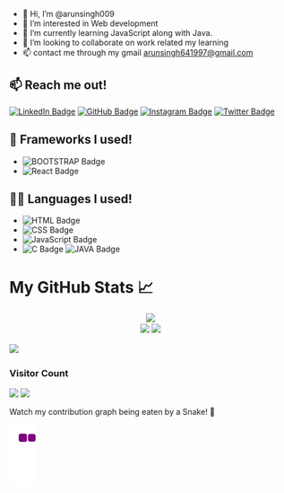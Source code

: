 - 👋 Hi, I’m @arunsingh009
- 👀 I’m interested in Web development
- 🌱 I’m currently learning JavaScript along with Java.
- 💞️ I’m looking to collaborate on work related my learning
- 📫  contact me through my gmail arunsingh641997@gmail.com

<!---
arunsingh009/arunsingh009 is a ✨ special ✨ repository because its `README.md` (this file) appears on your GitHub profile.
You can click the Preview link to take a look at your changes.
--->
## 📫 Reach me out!

 [![LinkedIn Badge](https://img.shields.io/badge/LinkedIn-0077B5?style=plastic&logo=linkedin&logoColor=white&link=https://www.linkedin.com/in/ftrasvent)](https://www.linkedin.com/in/arun-singh-a66266176/)
[![GitHub Badge](https://img.shields.io/badge/GitHub-100000?style=plastic&logo=github&logoColor=white&link=https://github.com/ftrasvent)](https://github.com/arunsingh009)
[![Instagram Badge](https://img.shields.io/badge/Instagram-E4405F?style=plastic&logo=instagram&logoColor=white&link=https://instagram.com/in/ftrasvent)](https://www.instagram.com/arunsinghh0909/)
[![Twitter Badge](https://img.shields.io/badge/Twitter-1DA1F2?style=plastic&logo=twitter&logoColor=white&link=https://twitter.com/in/ftrasvent)](https://twitter.com/arunsingh641997)

## 🚀 Frameworks I used!

- ![BOOTSTRAP Badge](https://img.shields.io/badge/Bootstrap-563D7C?style=plastic&logo=bootstrap5&logoColor=white)
- ![React Badge](https://img.shields.io/badge/React-20232A?style=plastic&logo=bootstrap5&logoColor=61DAFB) 

## 👩‍💻  Languages I used!

- ![HTML Badge](https://img.shields.io/badge/HTML5-E34F26?style=plastic&logo=html5&logoColor=white)
- ![CSS Badge](https://img.shields.io/badge/CSS3-1572B6?style=plastic&logo=css5&logoColor=white)
- ![JavaScript Badge](https://img.shields.io/badge/JavaScript-323330?style=plastic&logo=javascript&logoColor=F7DF1E)
- ![C Badge](https://img.shields.io/badge/C-00599C?style=plastic&logo=c&logoColor=white)
  ![JAVA Badge](https://img.shields.io/badge/Java-ED8B00?style=plastic&logo=java&logoColor=white)



<!-- Arun singh github stats -->
# My GitHub Stats  📈 
<!--[technology used]-->
<div align="center">
 <!--<img src="https://github-readme-stats.vercel.app/api/top-langs/?username=arunsingh009&show_icons=true&theme=algolia&repo=arunsingh009" width="95%" height="300px">-->
 <img src="https://github-readme-stats.vercel.app/api/top-langs/?username=arunsingh009&layout=compact&theme=chartreuse-dark&langs_count=7" width="50%">
 </div>

<div align="center">
<!--[![GitHub Streak]-->
<img src="https://github-readme-streak-stats.herokuapp.com/?user=arunsingh009&theme=dark" width="48%">
<!--![ Arun Kumar Singh Github stats]-->
<img src="https://github-readme-stats.vercel.app/api?username=arunsingh009&show_icons=true&theme=tokyonight" width="48%">
 </div>


<br>

<a href="https://github.com/arunsingh009/github-readme-activity-graph">
    <img src="https://activity-graph.herokuapp.com/graph?username=arunsingh009&theme=react-dark&hide_border=true">
  </a>

<!-- # Streaks -->
### Visitor Count
<img src="https://profile-counter.glitch.me/arunsingh009/count.svg">
<!-- <img align="center" src="/github-metrics.svg" alt="Metrics" width="400"> -->
<!-- ![Metrics](https://metrics.lecoq.io/arunsingh009?template=classic&lines=1&config.timezone=Asia%2FCalcutta) -->
<!-- <img src="https://metrics.lecoq.io/arunsingh009?template=classic&lines=1&repositories=1&repositories=100&repositories.batch=100&repositories.forks=false&repositories.affiliations=owner&config.timezone=Asia%2FCalcutta"> -->
<img src="https://metrics.lecoq.io/arunsingh009?template=classic&lines=1&config.timezone=Asia%2FCalcutta">
<!-- <img src="https://github.com/arunsingh009/arunsingh009/blob/main/language.svg"> -->

<!-- ![](https://github.com/arunsingh009/stats/blob/master/generated/overview.svg) -->

Watch my contribution graph being eaten by a Snake! 🐍

![snake gif](https://github.com/arunsingh009/arunsingh009/blob/output/github-contribution-grid-snake.gif)
